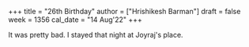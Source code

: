 +++
title = "26th Birthday"
author = ["Hrishikesh Barman"]
draft = false
week = 1356
cal_date = "14 Aug'22"
+++

It was pretty bad. I stayed that night at Joyraj's place.
